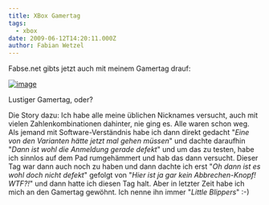 ```yaml
---
title: XBox Gamertag
tags:
  - xbox
date: 2009-06-12T14:20:11.000Z
author: Fabian Wetzel
---
```


Fabse.net gibts jetzt auch mit meinem Gamertag drauf:

[![image](image22.png "image")](http://fabse.net) 

Lustiger Gamertag, oder?

Die Story dazu: Ich habe alle meine üblichen Nicknames versucht, auch mit vielen Zahlenkombinationen dahinter, nie ging es. Alle waren schon weg. Als jemand mit Software-Verständnis habe ich dann direkt gedacht "_Eine von den Varianten hätte jetzt mal gehen müssen_" und dachte daraufhin "_Dann ist wohl die Anmeldung gerade defekt_" und um das zu testen, habe ich sinnlos auf dem Pad rumgehämmert und hab das dann versucht. Dieser Tag war dann auch noch zu haben und dann dachte ich erst "_Oh dann ist es wohl doch nicht defekt_" gefolgt von "_Hier ist ja gar kein Abbrechen-Knopf! WTF?!_" und dann hatte ich diesen Tag halt. Aber in letzter Zeit habe ich mich an den Gamertag gewöhnt. Ich nenne ihn immer "_Little Blippers_" :-)


